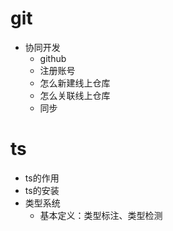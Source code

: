 # git 
- 协同开发
   - github
   - 注册账号
   - 怎么新建线上仓库
   - 怎么关联线上仓库
   - 同步
# ts
- ts的作用
- ts的安装
- 类型系统
    - 基本定义：类型标注、类型检测